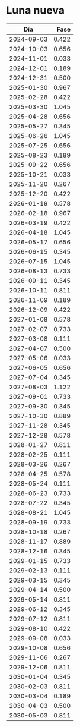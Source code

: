 # Luna nueva

Día        | Fase
-----------|------:
2024-09-03 |  0.422
2024-10-03 |  0.656
2024-11-01 |  0.033
2024-12-01 |  0.189
2024-12-31 |  0.500
2025-01-30 |  0.967
2025-02-28 |  0.422
2025-03-30 |  1.045
2025-04-28 |  0.656
2025-05-27 |  0.345
2025-06-26 |  1.045
2025-07-25 |  0.656
2025-08-23 |  0.189
2025-09-22 |  0.656
2025-10-21 |  0.033
2025-11-20 |  0.267
2025-12-20 |  0.422
2026-01-19 |  0.578
2026-02-18 |  0.967
2026-03-19 |  0.422
2026-04-18 |  1.045
2026-05-17 |  0.656
2026-06-15 |  0.345
2026-07-15 |  1.045
2026-08-13 |  0.733
2026-09-11 |  0.345
2026-10-11 |  0.811
2026-11-09 |  0.189
2026-12-09 |  0.422
2027-01-08 |  0.578
2027-02-07 |  0.733
2027-03-08 |  0.111
2027-04-07 |  0.500
2027-05-06 |  0.033
2027-06-05 |  0.656
2027-07-04 |  0.345
2027-08-03 |  1.122
2027-09-01 |  0.733
2027-09-30 |  0.345
2027-10-30 |  0.889
2027-11-28 |  0.345
2027-12-28 |  0.578
2028-01-27 |  0.811
2028-02-25 |  0.111
2028-03-26 |  0.267
2028-04-25 |  0.578
2028-05-24 |  0.111
2028-06-23 |  0.733
2028-07-22 |  0.345
2028-08-21 |  1.045
2028-09-19 |  0.733
2028-10-18 |  0.267
2028-11-17 |  0.889
2028-12-16 |  0.345
2029-01-15 |  0.733
2029-02-13 |  0.111
2029-03-15 |  0.345
2029-04-14 |  0.500
2029-05-14 |  0.811
2029-06-12 |  0.345
2029-07-12 |  0.811
2029-08-10 |  0.422
2029-09-08 |  0.033
2029-10-08 |  0.656
2029-11-06 |  0.267
2029-12-06 |  0.811
2030-01-04 |  0.345
2030-02-03 |  0.811
2030-03-04 |  0.189
2030-04-03 |  0.500
2030-05-03 |  0.811
